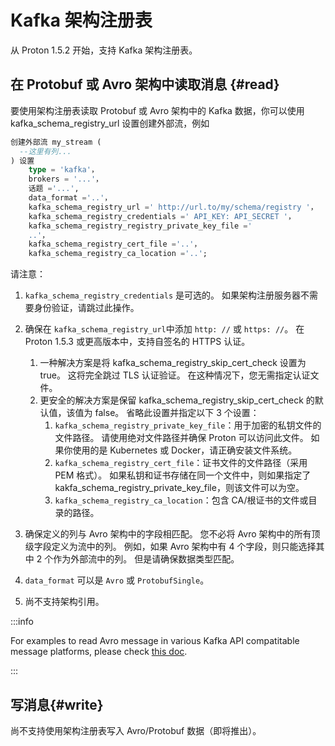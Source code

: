 # Kafka 架构注册表

从 Proton 1.5.2 开始，支持 Kafka 架构注册表。

## 在 Protobuf 或 Avro 架构中读取消息 {#read}

要使用架构注册表读取 Protobuf 或 Avro 架构中的 Kafka 数据，你可以使用 kafka_schema_registry_url 设置创建外部流，例如

```sql
创建外部流 my_stream (
  --这里有列...
) 设置
    type = 'kafka'，
    brokers = '...'，
    话题 ='...',
    data_format ='..'，
    kafka_schema_registry_url =' http://url.to/my/schema/registry '，
    kafka_schema_registry_credentials =' API_KEY: API_SECRET '，
    kafka_schema_registry_registry_private_key_file ='
    ..'，
    kafka_schema_registry_cert_file ='..'，
    kafka_schema_registry_ca_location ='..';
```

请注意：

1. `kafka_schema_registry_credentials` 是可选的。 如果架构注册服务器不需要身份验证，请跳过此操作。

2. 确保在 `kafka_schema_registry_url`中添加 `http: //` 或 `https: //`。 在 Proton 1.5.3 或更高版本中，支持自签名的 HTTPS 认证。
   1. 一种解决方案是将 kafka_schema_registry_skip_cert_check 设置为 true。 这将完全跳过 TLS 认证验证。 在这种情况下，您无需指定认证文件。
   2. 更安全的解决方案是保留 kafka_schema_registry_skip_cert_check 的默认值，该值为 false。 省略此设置并指定以下 3 个设置：
      1. `kafka_schema_registry_private_key_file`：用于加密的私钥文件的文件路径。 请使用绝对文件路径并确保 Proton 可以访问此文件。 如果你使用的是 Kubernetes 或 Docker，请正确安装文件系统。
      2. `kafka_schema_registry_cert_file`：证书文件的文件路径（采用 PEM 格式）。 如果私钥和证书存储在同一个文件中，则如果指定了 kakfa_schema_registry_private_key_file，则该文件可以为空。
      3. `kafka_schema_registry_ca_location`：包含 CA/根证书的文件或目录的路径。

3. 确保定义的列与 Avro 架构中的字段相匹配。 您不必将 Avro 架构中的所有顶级字段定义为流中的列。 例如，如果 Avro 架构中有 4 个字段，则只能选择其中 2 个作为外部流中的列。 但是请确保数据类型匹配。

4. `data_format` 可以是 `Avro` 或 `ProtobufSingle`。

5. 尚不支持架构引用。

:::info

For examples to read Avro message in various Kafka API compatitable message platforms, please check [this doc](tutorial-sql-read-avro).

:::

## 写消息{#write}

尚不支持使用架构注册表写入 Avro/Protobuf 数据（即将推出）。
